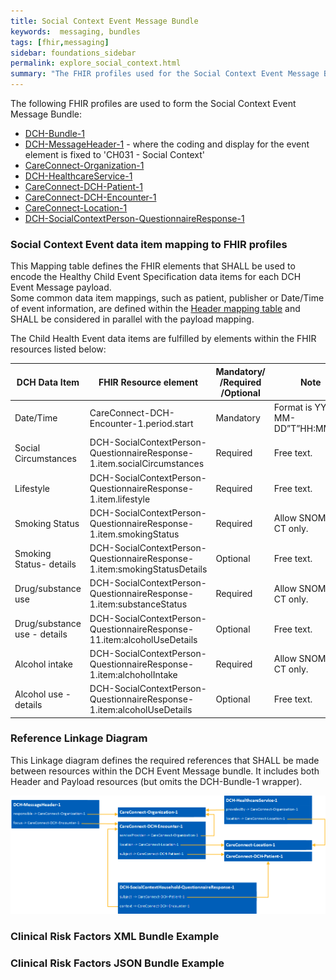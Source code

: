 ```yaml
---
title: Social Context Event Message Bundle
keywords:  messaging, bundles
tags: [fhir,messaging]
sidebar: foundations_sidebar
permalink: explore_social_context.html
summary: "The FHIR profiles used for the Social Context Event Message Bundle"
---
```


The following FHIR profiles are used to form the Social Context Event Message Bundle:

- [DCH-Bundle-1](https://fhir.nhs.uk/STU3/StructureDefinition/DCH-Bundle-1)
- [DCH-MessageHeader-1](https://fhir.nhs.uk/STU3/StructureDefinition/DCH-MessageHeader-1) - where the coding and display for the event element is fixed to 'CH031 - Social Context'
- [CareConnect-Organization-1](https://fhir.hl7.org.uk/STU3/StructureDefinition/CareConnect-Organization-1)
- [DCH-HealthcareService-1](https://fhir.nhs.uk/STU3/StructureDefinition/DCH-HealthcareService-1)
- [CareConnect-DCH-Patient-1](https://fhir.nhs.uk/STU3/StructureDefinition/CareConnect-DCH-Patient-1)
- [CareConnect-DCH-Encounter-1](https://fhir.nhs.uk/STU3/StructureDefinition/CareConnect-DCH-Encounter-1)
- [CareConnect-Location-1](https://fhir.hl7.org.uk/STU3/StructureDefinition/CareConnect-Location-1)
- [DCH-SocialContextPerson-QuestionnaireResponse-1](https://fhir.nhs.uk/STU3/StructureDefinition/DCH-SocialContextPerson-QuestionnaireResponse-1)

### Social Context Event data item mapping to FHIR profiles ###

This Mapping table defines the FHIR elements that SHALL be used to encode the Healthy Child Event Specification data items for each DCH Event Message payload.  
Some common data item mappings, such as patient, publisher or Date/Time of event information, are defined within the [Header mapping table](explore_event_header_design.html) and SHALL be considered in parallel with the payload mapping.

The Child Health Event data items are fulfilled by elements within the FHIR resources listed below:
                                                                                                   
| DCH Data Item        | FHIR Resource element                                                       | Mandatory/<br/>/Required<br/>/Optional | Note                                     |
|----------------------|-----------------------------------------------------------------------------|----------------------------------------|------------------------------------------|
| Date/Time            | CareConnect-DCH-Encounter-1.period.start                                    | Mandatory                              | Format is YYYY-MM-DD”T”HH:MM:SS.         |
| Social Circumstances | DCH-SocialContextPerson-QuestionnaireResponse-1.item.socialCircumstances    | Required                               | Free text.                               |
| Lifestyle            | DCH-SocialContextPerson-QuestionnaireResponse-1.item.lifestyle              | Required                               | Free text.                               |
| Smoking Status       | DCH-SocialContextPerson-QuestionnaireResponse-1.item.smokingStatus          | Required                               | Allow SNOMED CT only.                  |
| Smoking Status- details| DCH-SocialContextPerson-QuestionnaireResponse-1.item:smokingStatusDetails | Optional                               | Free text.                               |
| Drug/substance use   | DCH-SocialContextPerson-QuestionnaireResponse-1.item:substanceStatus        | Required                               | Allow SNOMED CT only.                  |
| Drug/substance use - details   | DCH-SocialContextPerson-QuestionnaireResponse-11.item:alcoholUseDetails     | Optional                     | Free text.                               |
| Alcohol intake       | DCH-SocialContextPerson-QuestionnaireResponse-1.item:alchoholIntake         | Required                               | Allow SNOMED CT only.                  |
| Alcohol use - details | DCH-SocialContextPerson-QuestionnaireResponse-1.item:alcoholUseDetails     | Optional                               | Free text.                               |

### Reference Linkage Diagram ###

This Linkage diagram defines the required references that SHALL be made between resources within the DCH Event Message bundle. It includes both Header and Payload resources (but omits the DCH-Bundle-1 wrapper).

<img src="images/explore/SocialContext.png">

### Clinical Risk Factors XML Bundle Example ###

<script src="https://gist.github.com/IOPS-DEV/e1edec8139df6ee2147e2536f374b2a0.js"></script>

### Clinical Risk Factors JSON Bundle Example ###

<script src="https://gist.github.com/IOPS-DEV/828d20aeb19618cecf3b1bf550bc36e6.js"></script>